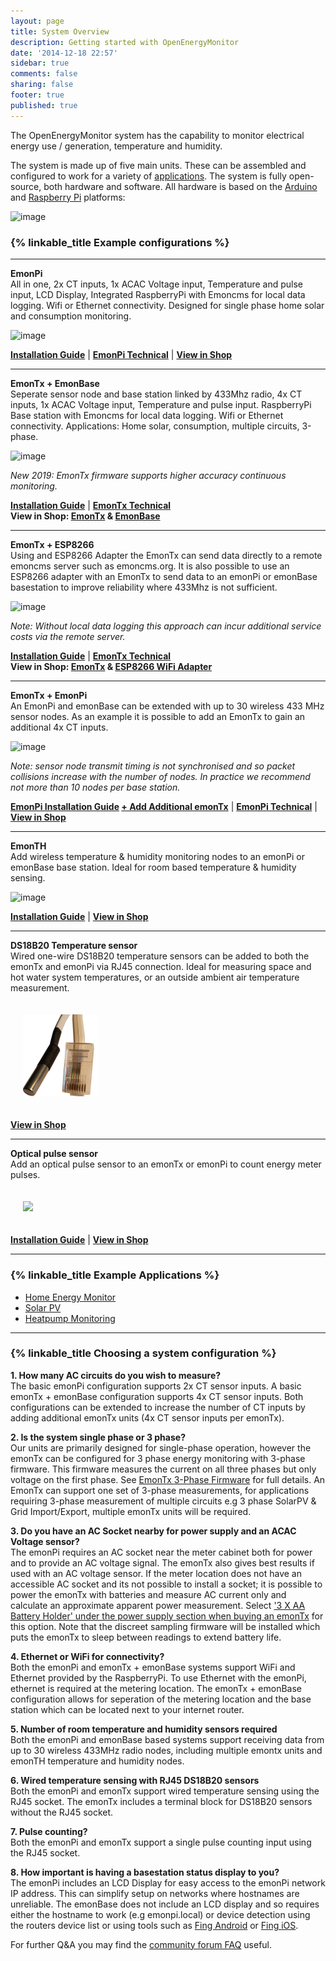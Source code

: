 ```yaml
---
layout: page
title: System Overview
description: Getting started with OpenEnergyMonitor
date: '2014-12-18 22:57'
sidebar: true
comments: false
sharing: false
footer: true
published: true
---
```


The OpenEnergyMonitor system  has the capability to monitor electrical energy use / generation, temperature and humidity.

The system is made up of five main units. These can be assembled and configured to work for a variety of [applications](/applications). The system is fully open-source, both hardware and software. All hardware is based on the [Arduino](http://www.arduino.cc/) and [Raspberry Pi](http://raspberrypi.org) platforms:

![image](/images/setup/oemfpsystemdiagram.png)

### {% linkable_title Example configurations %}

---

**EmonPi**<br>
All in one, 2x CT inputs, 1x ACAC Voltage input, Temperature and pulse input, LCD Display, Integrated RaspberryPi with Emoncms for local data logging. Wifi or Ethernet connectivity. Designed for single phase home solar and consumption monitoring.

![image](/images/setup/emonpi.png)

**[Installation Guide](/setup/install)** | **[EmonPi Technical](/technical/emonpi)** | **[View in Shop](https://shop.openenergymonitor.com/emonpi-3/)**

---

**EmonTx + EmonBase**<br>
Seperate sensor node and base station linked by 433Mhz radio, 4x CT inputs, 1x ACAC Voltage input, Temperature and pulse input. RaspberryPi Base station with Emoncms for local data logging. Wifi or Ethernet connectivity. Applications: Home solar, consumption, multiple circuits, 3-phase.

![image](/images/setup/emontxandbase.png)

*New 2019: EmonTx firmware supports higher accuracy continuous monitoring.*

**[Installation Guide](/setup/install-emontx)** | **[EmonTx Technical](/technical/emontx)**<br> **View in Shop: [EmonTx](https://shop.openenergymonitor.com/emontx-v3-electricity-monitoring-transmitter/) & [EmonBase](https://shop.openenergymonitor.com/emonbase-web-connected-base-station/)**

---

**EmonTx + ESP8266**<br>
Using and ESP8266 Adapter the EmonTx can send data directly to a remote emoncms server such as emoncms.org. It is also possible to use an ESP8266 adapter with an EmonTx to send data to an emonPi or emonBase basestation to improve reliability where 433Mhz is not sufficient.

![image](/images/setup/emontx.png)

*Note: Without local data logging this approach can incur additional service costs via the remote server.*

**[Installation Guide](/setup/esp8266-adapter-emontx/)** | **[EmonTx Technical](/technical/emontx)**<br>**View in Shop: [EmonTx](https://shop.openenergymonitor.com/emontx-v3-electricity-monitoring-transmitter/) & [ESP8266 WiFi Adapter](https://shop.openenergymonitor.com/esp8266-wifi-adapter-for-emontx/)**

---

**EmonTx + EmonPi**<br>
An EmonPi and emonBase can be extended with up to 30 wireless 433 MHz sensor nodes. As an example it is possible to add an EmonTx to gain an additional 4x CT inputs. 

![image](/images/setup/emontxandemonpi.png)

*Note: sensor node transmit timing is not synchronised and so packet collisions increase with the number of nodes. In practice we recommend not more than 10 nodes per base station.*

**[EmonPi Installation Guide](/setup/install) [+ Add Additional emonTx](/setup/emontx/)** | **[EmonPi Technical](/technical/emonpi)** | **[View in Shop](https://shop.openenergymonitor.com/emonpi-3/)**

---

**EmonTH**<br>
Add wireless temperature & humidity monitoring nodes to an emonPi or emonBase base station. Ideal for room based temperature & humidity sensing.

![image](/images/setup/emonth.png)

**[Installation Guide](/setup/emonth)** | **[View in Shop](https://shop.openenergymonitor.com/emonth-v2-temperature-humidity-node/)**

---

**DS18B20 Temperature sensor**<br>
Wired one-wire DS18B20 temperature sensors can be added to both the emonTx and emonPi via RJ45 connection. Ideal for measuring space and hot water system temperatures, or an outside ambient air temperature measurement.

<img src="/images/hardwareimages/rj45_sensor.png" style="width:120px; padding:20px">

**[View in Shop](https://shop.openenergymonitor.com/rj45-encapsulated-ds18b20-temperature-sensor/)**

---

**Optical pulse sensor**<br>
Add an optical pulse sensor to an emonTx or emonPi to count energy meter pulses.

<img src="/images/setup/ops.png" style="width:120px; padding:20px">

**[Installation Guide](/setup/optical-pulse-sensor)** | **[View in Shop](https://shop.openenergymonitor.com/optical-utility-meter-led-pulse-sensor/)**

---

### {% linkable_title Example Applications %}

- [Home Energy Monitor](/applications/home-energy/)
- [Solar PV](/applications/solar-pv/)
- [Heatpump Monitoring](http://heatpumpmonitor.org)

---

### {% linkable_title Choosing a system configuration %}

**1. How many AC circuits do you wish to measure?**<br>
The basic emonPi configuration supports 2x CT sensor inputs. A basic emonTx + emonBase configuration supports 4x CT sensor inputs. Both configurations can be extended to increase the number of CT inputs by adding additional emonTx units (4x CT sensor inputs per emonTx).

**2. Is the system single phase or 3 phase?**<br>
Our units are primarily designed for single-phase operation, however the emonTx can be configured for 3 phase energy monitoring with 3-phase firmware. This firmware measures the current on all three phases but only voltage on the first phase. See [EmonTx 3-Phase Firmware](https://github.com/openenergymonitor/emontx-3phase) for full details. An EmonTx can support one set of 3-phase measurements, for applications requiring 3-phase measurement of multiple circuits e.g 3 phase SolarPV & Grid Import/Export, multiple emonTx units will be required.

**3. Do you have an AC Socket nearby for power supply and an ACAC Voltage sensor?**<br>
The emonPi requires an AC socket near the meter cabinet both for power and to provide an AC voltage signal. The emonTx also gives best results if used with an AC voltage sensor. If the meter location does not have an accessible AC socket and its not possible to install a socket; it is possible to power the emonTx with batteries and measure AC current only and calculate an approximate apparent power measurement. Select ['3 X AA Battery Holder' under the power supply section when buying an emonTx](https://shop.openenergymonitor.com/emontx-v3-electricity-monitoring-transmitter/) for this option. Note that the discreet sampling firmware will be installed which puts the emonTx to sleep between readings to extend battery life.

**4. Ethernet or WiFi for connectivity?**<br>
Both the emonPi and emonTx + emonBase systems support WiFi and Ethernet provided by the RaspberryPi. To use Ethernet with the emonPi, ethernet is required at the metering location. The emonTx + emonBase configuration allows for seperation of the metering location and the base station which can be located next to your internet router.

**5. Number of room temperature and humidity sensors required**<br>
Both the emonPi and emonBase based systems support receiving data from up to 30 wireless 433MHz radio nodes, including multiple emontx units and emonTH temperature and humidity nodes.

**6. Wired temperature sensing with RJ45 DS18B20 sensors**<br>
Both the emonPi and emonTx support wired temperature sensing using the RJ45 socket. The emonTx includes a terminal block for DS18B20 sensors without the RJ45 socket.

**7. Pulse counting?**<br>
Both the emonPi and emonTx support a single pulse counting input using the RJ45 socket.

**8. How important is having a basestation status display to you?**<br>
The emonPi includes an LCD Display for easy access to the emonPi network IP address. This can simplify setup on networks where hostnames are unreliable. The emonBase does not include an LCD display and so requires either the hostname to work (e.g emonpi.local) or device detection using the routers device list or using tools such as [Fing Android](https://play.google.com/store/apps/details?id=com.overlook.android.fing&hl=en_GB) or [Fing iOS](https://itunes.apple.com/gb/app/fing-network-scanner/id430921107?mt=8).

For further Q&A you may find the [community forum FAQ](https://community.openenergymonitor.org/t/frequently-asked-questions/3005) useful.
